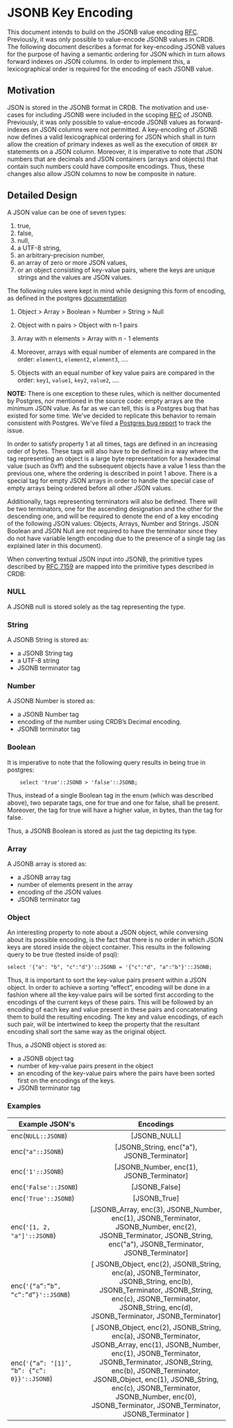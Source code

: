 JSONB Key Encoding 
===========================================

This document intends to build on the JSONB value encoding [RFC](https://github.com/cockroachdb/cockroach/blob/master/docs/RFCS/20171005_jsonb_encoding.md). 
Previously, it was only possible to value-encode JSONB values in CRDB. The following document describes a format 
for key-encoding JSONB values for the purpose of having a semantic ordering for JSON which in turn allows forward indexes on JSON columns. 
In order to implement this, a lexicographical order is required for the encoding of each JSONB value. 

Motivation
------------------------
JSON is stored in the JSONB format in CRDB. The motivation and use-cases for including 
JSONB were included in the scoping [RFC](https://github.com/cockroachdb/cockroach/pull/18739) 
of JSONB. Previously, it was only possible to value-encode JSONB values as
forward-indexes on JSON columns were not permitted. A key-encoding of JSONB now defines a valid 
lexicographical ordering for JSON which shall in turn allow the creation of primary 
indexes as well as the execution of `ORDER BY` statements on a JSON column. Moreover, it is imperative to note that
JSON numbers that are decimals and JSON containers (arrays and objects) that contain such numbers could have 
composite encodings. Thus, these changes also allow JSON columns to now be composite in nature.

Detailed Design
------------------------
A JSON value can be one of seven types:

1. true,
2. false,
3. null,
4. a UTF-8 string,
5. an arbitrary-precision number,
6. an array of zero or more JSON values,
7. or an object consisting of key-value pairs, where the keys are unique strings and the values are JSON values.


The following rules were kept in mind while designing this form of encoding, as defined in the postgres [documentation](https://www.postgresql.org/docs/current/datatype-json.html#:~:text=jsonb%20also%20supports%20btree%20and%20hash%20indexes.%20These%20are%20usually%20useful%20only%20if%20it%27s%20important%20to%20check%20equality%20of%20complete%20JSON%20documents.%20The%20btree%20ordering%20for%20jsonb%20datums%20is%20seldom%20of%20great%20interest%2C%20but%20for%20completeness%20it%20is%3A)

1. Object > Array > Boolean > Number > String > Null

2. Object with n pairs > Object with n-1 pairs

3. Array with n elements > Array with n - 1 elements

4. Moreover, arrays with equal number of elements are compared in the order:
`element1`, `element2`, `element3`, ….

5. Objects with an equal number of key value pairs are compared in the order:
`key1`, `value1`, `key2`, `value2`, ….

**NOTE:** There is one exception to these rules, which is neither documented by
Postgres, nor mentioned in the source code: empty arrays are the minimum JSON
value. As far as we can tell, this is a Postgres bug that has existed for some
time. We've decided to replicate this behavior to remain consistent with
Postgres. We've filed a [Postgres bug report](https://www.postgresql.org/message-id/17873-826fdc8bbcace4f1%40postgresql.org)
to track the issue.

In order to satisfy property 1 at all times, tags are defined in an increasing order of bytes. 
These tags will also have to be defined in a way where the tag representing an object is a large byte representation 
for a hexadecimal value (such as 0xff) and the subsequent objects have a value 1 less than the previous one,
where the ordering is described in point 1 above. There is a special tag for empty JSON arrays
in order to handle the special case of empty arrays being ordered before all other JSON values.

Additionally, tags representing terminators will also be defined. There will be two terminators, one for the ascending designation and the other for the descending one, and will be required to denote the end of a key encoding of the following JSON values: Objects, Arrays, Number and Strings. JSON Boolean and JSON Null are not required to have the terminator since they do not have variable length encoding due to the presence of a single tag (as explained later in this document).

When converting textual JSON input into JSONB, the primitive types described by [RFC 7159](https://www.rfc-editor.org/rfc/pdfrfc/rfc7159.txt.pdf) are mapped into the primitive types described in CRDB:

### NULL
A JSONB null is stored solely as the tag representing the type.

### String
A JSONB String is stored as:

* a JSONB String tag 
* a UTF-8 string 
* JSONB terminator tag

### Number
A JSONB Number is stored as:

* a JSONB Number tag 
* encoding of the number using CRDB’s Decimal encoding. 
* JSONB terminator tag

### Boolean
It is imperative to note that the following query results in being true in postgres:

		select 'true'::JSONB > 'false'::JSONB;

Thus, instead of a single Boolean tag in the enum (which was described above), two separate tags, one for true and one for false, shall be present. Moreover, the tag for true will have a higher value, in bytes, than the tag for false.

Thus, a JSONB Boolean is stored as just the tag depicting its type.

### Array
A JSONB array is stored as:

* a JSONB array tag 
* number of elements present in the array 
* encoding of the JSON values 
* JSONB terminator tag

### Object
An interesting property to note about a JSON object, while conversing about its possible encoding, is the fact that there is no order in which JSON keys are stored inside the object container. This results in the following query to be true (tested inside of psql):

	select '{"a": "b", "c":"d"}'::JSONB = '{"c":"d", "a":"b"}'::JSONB;

Thus, it is important to sort the key-value pairs present within a JSON object. In order to achieve a sorting “effect”, encoding will be done in a fashion where all the key-value pairs will be sorted first according to the encodings of the current keys of these pairs. This will be followed by an encoding of each key and value present in these pairs and concatenating them to build the resulting encoding. The key and value encodings, of each such pair, will be intertwined to keep the property that the resultant encoding shall sort the same way as the original object.

Thus, a JSONB object is stored as:
* a JSONB object tag 
* number of key-value pairs present in the object 
* an encoding of the key-value pairs where the pairs have been sorted first on the encodings of the keys. 
* JSONB terminator tag

### Examples
| Example JSON's                              |                                                                             Encodings                                                                             |
|---------------------------------------------|:-----------------------------------------------------------------------------------------------------------------------------------------------------------------:|
| enc(`NULL::JSONB`)                          |                                                                           [JSONB_NULL]                                                                            
| enc(`"a"::JSONB`)                           |                                                             [JSONB_String, enc("a"), JSONB_Terminator]                                                             |
| enc(`'1'::JSONB`)                           |                                                             [JSONB_Number, enc(1), JSONB_Terminator]                                                              |
| enc(`'False'::JSONB`)                       |                                                                           [JSONB_False]                                                                           |
| enc(`'True'::JSONB`)                        |                                                                           [JSONB_True]                                                                            |
| enc(`'[1, 2, "a"]'::JSONB`)                 | [JSONB_Array, enc(3), JSONB_Number, enc(1), JSONB_Terminator, JSONB_Number, enc(2), JSONB_Terminator, JSONB_String, enc("a"), JSONB_Terminator, JSONB_Terminator] |
| enc(`'{“a”:”b”, “c”:”d”}'::JSONB`)          |                                                                           [ JSONB_Object, enc(2), JSONB_String, enc(a), JSONB_Terminator, JSONB_String, enc(b), JSONB_Terminator, JSONB_String, enc(c), JSONB_Terminator, JSONB_String, enc(d), JSONB_Terminator, JSONB_Terminator]                                                                           |
| enc(`'{“a”: ‘[1]’, “b”: {“c”: 0}}'::JSONB`) |                                                                         [ JSONB_Object, enc(2), JSONB_String, enc(a), JSONB_Terminator, JSONB_Array, enc(1), JSONB_Number, enc(1), JSONB_Terminator, JSONB_Terminator, JSONB_String, enc(b), JSONB_Terminator, JSONB_Object, enc(1), JSONB_String, enc(c), JSONB_Terminator, JSONB_Number, enc(0), JSONB_Terminator, JSONB_Terminator, JSONB_Terminator ]                                                                  |
